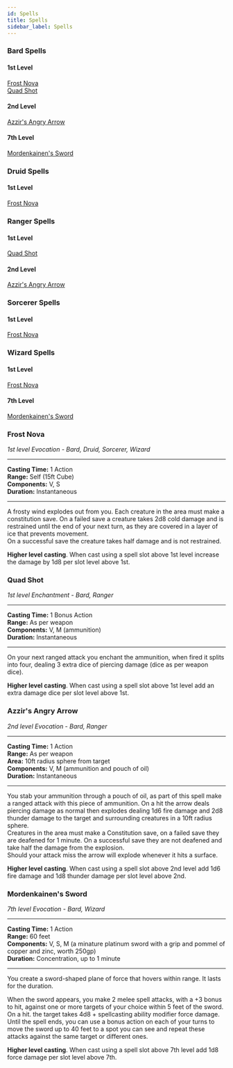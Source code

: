 ```yaml
---
id: Spells
title: Spells
sidebar_label: Spells
---
```

<div style={{ display: 'flex', justifyContent: 'space-between'}}>
<div>
<h3 style={{color: '#58180D', textDecoration: 'underline', marginBottom: '1rem'}}>Bard Spells</h3>  

#### 1st Level
[Frost Nova](#frost-nova)  
[Quad Shot](#quad-shot)  

#### 2nd Level
[Azzir's Angry Arrow](#azzirs-angry-arrow)

#### 7th Level
[Mordenkainen's Sword](#mordenkainens-sword)  

</div>
<div>
<h3 style={{color: '#58180D', textDecoration: 'underline', marginBottom: '1rem'}}>Druid Spells</h3>  

#### 1st Level
[Frost Nova](#frost-nova)  

</div>
<div>
<h3 style={{color: '#58180D', textDecoration: 'underline', marginBottom: '1rem'}}>Ranger Spells</h3>  

#### 1st Level
[Quad Shot](#quad-shot)

#### 2nd Level
[Azzir's Angry Arrow](#azzirs-angry-arrow)
</div>
<div>
<h3 style={{color: '#58180D', textDecoration: 'underline', marginBottom: '1rem'}}>Sorcerer Spells</h3>  

#### 1st Level
[Frost Nova](#frost-nova)  

</div>
</div>
<div style={{ display: 'flex', justifyContent: 'space-between'}}>
<div>
<h3 style={{color: '#58180D', textDecoration: 'underline', marginBottom: '1rem'}}>Wizard Spells</h3>  

#### 1st Level
[Frost Nova](#frost-nova)  

#### 7th Level
[Mordenkainen's Sword](#mordenkainens-sword)  

</div>
</div>

### Frost Nova
*1st level Evocation - Bard, Druid, Sorcerer, Wizard*
___
**Casting Time:** 1 Action  
**Range:** Self (15ft Cube)  
**Components:** V, S  
**Duration:**  Instantaneous  
___
A frosty wind explodes out from you. Each creature in the area must make a constitution save. On a failed save a creature takes 2d8 cold damage and is restrained until the end of your next turn, as they are covered in a layer of ice that prevents movement.  
On a successful save the creature takes half damage and is not restrained.  

**Higher level casting**. When cast using a spell slot above 1st level increase the damage by 1d8 per slot level above 1st.

### Quad Shot
*1st level Enchantment - Bard, Ranger*
___
**Casting Time:** 1 Bonus Action  
**Range:** As per weapon  
**Components:** V, M (ammunition)  
**Duration:**  Instantaneous  
___
On your next ranged attack you enchant the ammunition, when fired it splits into four, dealing 3 extra dice of piercing damage (dice as per weapon dice).

**Higher level casting**. When cast using a spell slot above 1st level add an extra damage dice per slot level above 1st.

### Azzir's Angry Arrow
*2nd level Evocation - Bard, Ranger*
___
**Casting Time:** 1 Action  
**Range:** As per weapon  
**Area:** 10ft radius sphere from target  
**Components:** V, M (ammunition and pouch of oil)  
**Duration:**  Instantaneous  
___
You stab your ammunition through a pouch of oil, as part of this spell make a ranged attack with this piece of ammunition. On a hit the arrow deals piercing damage as normal then explodes dealing 1d6 fire damage and 2d8 thunder damage to the target and surrounding creatures in a 10ft radius sphere.  
Creatures in the area must make a Constitution save, on a failed save they are deafened for 1 minute. On a successful save they are not deafened and take half the damage from the explosion.  
Should your attack miss the arrow will explode whenever it hits a surface.

**Higher level casting**. When cast using a spell slot above 2nd level add 1d6 fire damage and 1d8 thunder damage per slot level above 2nd.

### Mordenkainen's Sword
*7th level Evocation - Bard, Wizard*
___
**Casting Time:** 1 Action  
**Range:** 60 feet  
**Components:** V, S, M (a minature platinum sword with a grip and pommel of copper and zinc, worth 250gp)  
**Duration:**  Concentration, up to 1 minute  
___
You create a sword-shaped plane of force that hovers within range. It lasts for the duration.

When the sword appears, you make 2 melee spell attacks, with a +3 bonus to hit, against one or more targets of your choice within 5 feet of the sword. On a hit. the target takes 4d8 + spellcasting ability modifier force damage. Until the spell ends, you can use a bonus action on each of your turns to move the sword up to 40 feet to a spot you can see and repeat these attacks against the same target or different ones.

**Higher level casting**. When cast using a spell slot above 7th level add 1d8 force damage per slot level above 7th.